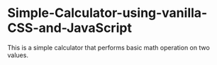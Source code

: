 # Simple-Calculator-using-vanilla-CSS-and-JavaScript
This is a simple calculator that performs basic math operation on two values.
